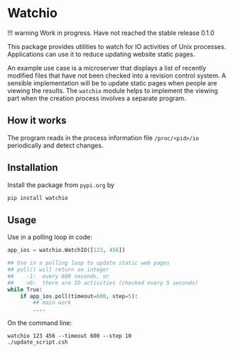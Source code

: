 # Watchio

!!! warning
    Work in progress. Have not reached the stable release 0.1.0


This package provides utilities to watch for IO activities of Unix processes. Applications
can use it to reduce updating website static pages.

An example use case is a microserver that displays a list of recently modified files that
have not been checked into a revision control system. A sensible implementation will be to
update static pages when people are viewing the results. The `watchio` module helps to
implement the viewing part when the creation process involves a separate program.


## How it works

The program reads in the process information file `/proc/<pid>/io` periodically and detect
changes.


## Installation


Install the package from `pypi.org` by
``` python
pip install watchio
```


## Usage

Use in a polling loop in code:

```python
app_ios = watchio.WatchIO([123, 456])

## Use in a polling loop to update static web pages
## poll() will return an integer
##    -1:  every 600 seconds, or
##    >0:  there are IO activities (checked every 5 seconds)
while True:
    if app_ios.poll(timeout=600, step=5):
        ## main work
        ....
```


On the command line:

``` shell
watchio 123 456 --timeout 600 --step 10
./update_script.csh
```

